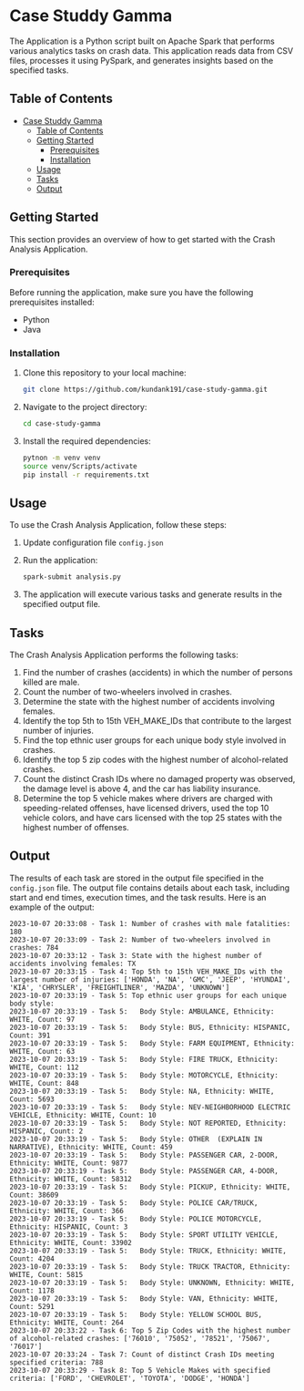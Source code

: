 # Case Studdy Gamma

The Application is a Python script built on Apache Spark that performs various analytics tasks on crash data. This application reads data from CSV files, processes it using PySpark, and generates insights based on the specified tasks.

## Table of Contents

- [Case Studdy Gamma](#case-studdy-gamma)
  - [Table of Contents](#table-of-contents)
  - [Getting Started](#getting-started)
    - [Prerequisites](#prerequisites)
    - [Installation](#installation)
  - [Usage](#usage)
  - [Tasks](#tasks)
  - [Output](#output)

## Getting Started

This section provides an overview of how to get started with the Crash Analysis Application.

### Prerequisites

Before running the application, make sure you have the following prerequisites installed:

- Python
- Java

### Installation

1. Clone this repository to your local machine:

   ```bash
   git clone https://github.com/kundank191/case-study-gamma.git
   ```

2. Navigate to the project directory:

   ```bash
   cd case-study-gamma
   ```

3. Install the required dependencies:

   ```bash
   pytnon -m venv venv
   source venv/Scripts/activate
   pip install -r requirements.txt
   ```

## Usage

To use the Crash Analysis Application, follow these steps:

1. Update configuration file `config.json`

2. Run the application:

   ```bash
   spark-submit analysis.py
   ```

3. The application will execute various tasks and generate results in the specified output file.

## Tasks

The Crash Analysis Application performs the following tasks:

1. Find the number of crashes (accidents) in which the number of persons killed are male.
2. Count the number of two-wheelers involved in crashes.
3. Determine the state with the highest number of accidents involving females.
4. Identify the top 5th to 15th VEH_MAKE_IDs that contribute to the largest number of injuries.
5. Find the top ethnic user groups for each unique body style involved in crashes.
6. Identify the top 5 zip codes with the highest number of alcohol-related crashes.
7. Count the distinct Crash IDs where no damaged property was observed, the damage level is above 4, and the car has liability insurance.
8. Determine the top 5 vehicle makes where drivers are charged with speeding-related offenses, have licensed drivers, used the top 10 vehicle colors, and have cars licensed with the top 25 states with the highest number of offenses.

## Output

The results of each task are stored in the output file specified in the `config.json` file. The output file contains details about each task, including start and end times, execution times, and the task results. Here is an example of the output:

```
2023-10-07 20:33:08 - Task 1: Number of crashes with male fatalities: 180
2023-10-07 20:33:09 - Task 2: Number of two-wheelers involved in crashes: 784
2023-10-07 20:33:12 - Task 3: State with the highest number of accidents involving females: TX
2023-10-07 20:33:15 - Task 4: Top 5th to 15th VEH_MAKE_IDs with the largest number of injuries: ['HONDA', 'NA', 'GMC', 'JEEP', 'HYUNDAI', 'KIA', 'CHRYSLER', 'FREIGHTLINER', 'MAZDA', 'UNKNOWN']
2023-10-07 20:33:19 - Task 5: Top ethnic user groups for each unique body style:
2023-10-07 20:33:19 - Task 5:   Body Style: AMBULANCE, Ethnicity: WHITE, Count: 97
2023-10-07 20:33:19 - Task 5:   Body Style: BUS, Ethnicity: HISPANIC, Count: 391
2023-10-07 20:33:19 - Task 5:   Body Style: FARM EQUIPMENT, Ethnicity: WHITE, Count: 63
2023-10-07 20:33:19 - Task 5:   Body Style: FIRE TRUCK, Ethnicity: WHITE, Count: 112
2023-10-07 20:33:19 - Task 5:   Body Style: MOTORCYCLE, Ethnicity: WHITE, Count: 848
2023-10-07 20:33:19 - Task 5:   Body Style: NA, Ethnicity: WHITE, Count: 5693
2023-10-07 20:33:19 - Task 5:   Body Style: NEV-NEIGHBORHOOD ELECTRIC VEHICLE, Ethnicity: WHITE, Count: 10
2023-10-07 20:33:19 - Task 5:   Body Style: NOT REPORTED, Ethnicity: HISPANIC, Count: 2
2023-10-07 20:33:19 - Task 5:   Body Style: OTHER  (EXPLAIN IN NARRATIVE), Ethnicity: WHITE, Count: 459
2023-10-07 20:33:19 - Task 5:   Body Style: PASSENGER CAR, 2-DOOR, Ethnicity: WHITE, Count: 9877
2023-10-07 20:33:19 - Task 5:   Body Style: PASSENGER CAR, 4-DOOR, Ethnicity: WHITE, Count: 58312
2023-10-07 20:33:19 - Task 5:   Body Style: PICKUP, Ethnicity: WHITE, Count: 38609
2023-10-07 20:33:19 - Task 5:   Body Style: POLICE CAR/TRUCK, Ethnicity: WHITE, Count: 366
2023-10-07 20:33:19 - Task 5:   Body Style: POLICE MOTORCYCLE, Ethnicity: HISPANIC, Count: 3
2023-10-07 20:33:19 - Task 5:   Body Style: SPORT UTILITY VEHICLE, Ethnicity: WHITE, Count: 33902
2023-10-07 20:33:19 - Task 5:   Body Style: TRUCK, Ethnicity: WHITE, Count: 4204
2023-10-07 20:33:19 - Task 5:   Body Style: TRUCK TRACTOR, Ethnicity: WHITE, Count: 5815
2023-10-07 20:33:19 - Task 5:   Body Style: UNKNOWN, Ethnicity: WHITE, Count: 1178
2023-10-07 20:33:19 - Task 5:   Body Style: VAN, Ethnicity: WHITE, Count: 5291
2023-10-07 20:33:19 - Task 5:   Body Style: YELLOW SCHOOL BUS, Ethnicity: WHITE, Count: 264
2023-10-07 20:33:22 - Task 6: Top 5 Zip Codes with the highest number of alcohol-related crashes: ['76010', '75052', '78521', '75067', '76017']
2023-10-07 20:33:24 - Task 7: Count of distinct Crash IDs meeting specified criteria: 788
2023-10-07 20:33:29 - Task 8: Top 5 Vehicle Makes with specified criteria: ['FORD', 'CHEVROLET', 'TOYOTA', 'DODGE', 'HONDA']
```